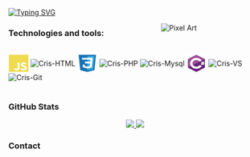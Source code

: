 [![Typing SVG](https://readme-typing-svg.demolab.com?font=Fira+Code&pause=1000&width=435&lines=Hii+internet+wonderer+%F0%9F%91%8B;I'm+Hezron%2C+known+online+as+Bugzorc)](https://git.io/typing-svg)

<img src="https://bugzorc.github.io/images/gifs/pfp.gif" alt="Pixel Art" align="right" width="200">

### Technologies and tools:

<div style="display: inline_block"><br>
  <img align="center" alt="Cris-Js" height="35" width="40" src="https://raw.githubusercontent.com/devicons/devicon/master/icons/javascript/javascript-plain.svg">
  <img align="center" alt="Cris-HTML" height="35" width="40" src="https://img.icons8.com/?size=100&id=y7WGoWNuIWac&format=png&color=000000">
  
  <img align="center" alt="Cris-CSS" height="35" width="40" src="https://raw.githubusercontent.com/devicons/devicon/master/icons/css3/css3-original.svg">
  <img align="center" alt="Cris-PHP" height="35" width="40" src="https://cdn.jsdelivr.net/gh/devicons/devicon/icons/php/php-plain.svg">
  <img align="center" alt= "Cris-Mysql" height="60" width="40" src="https://cdn.jsdelivr.net/gh/devicons/devicon/icons/mysql/mysql-original-wordmark.svg">       
  <img align="center" alt="Cris-Csharp" height="35" width="40" src="https://raw.githubusercontent.com/devicons/devicon/master/icons/csharp/csharp-original.svg">
  <img align="center" alt="Cris-VS" height="35" width="40" src="https://cdn.jsdelivr.net/gh/devicons/devicon/icons/vscode/vscode-original.svg">
  <img align="center" alt="Cris-Git" height="35" width="40" src="https://cdn.jsdelivr.net/gh/devicons/devicon/icons/git/git-original.svg">
</div><br>

### GitHub Stats

<div align="center" style="display: flex; justify-content: center;">
  <a href="https://github.com/bugzorc">
    <img height="165px" src="https://github-readme-stats.vercel.app/api?username=bugzorc&show_icons=true&theme=one_dark_pro&include_all_commits=true&count_private=true"/>
    <img height="165px" src="https://github-readme-stats.vercel.app/api/top-langs/?username=bugzorc&layout=compact&langs_count=7&theme=one_dark_pro"/>
  </a>
</div>
    
### Contact
